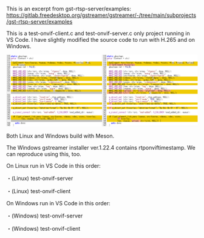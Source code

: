 This is an excerpt from gst-rtsp-server/examples:
https://gitlab.freedesktop.org/gstreamer/gstreamer/-/tree/main/subprojects/gst-rtsp-server/examples

This is a test-onvif-client.c and test-onvif-server.c only project running in VS Code.
I have slightly modified the source code to run with H.265 and on Windows. 

![git_first_history](git_first_history.png)

Both Linux and Windows build with Meson.

The Windows gstreamer installer ver.1.22.4 contains rtponviftimestamp.
We can reproduce using this, too.

On Linux run in VS Code in this order:

・(Linux) test-onvif-server

・(Linux) test-onvif-client

On Windows run in VS Code in this order:

・(Windows) test-onvif-server

・(Windows) test-onvif-client
